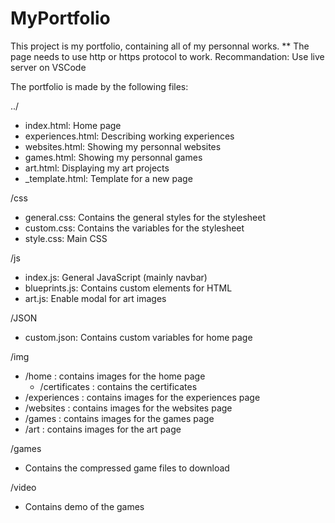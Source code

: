 # MyPortfolio

This project is my portfolio, containing all of my personnal works.
** The page needs to use http or https protocol to work.
Recommandation: Use live server on VSCode

The portfolio is made by the following files: 

../
- index.html: Home page
- experiences.html: Describing working experiences
- websites.html: Showing my personnal websites
- games.html: Showing my personnal games
- art.html: Displaying my art projects
- _template.html: Template for a new page

/css
- general.css: Contains the general styles for the stylesheet
- custom.css: Contains the variables for the stylesheet
- style.css: Main CSS

/js
- index.js: General JavaScript (mainly navbar)
- blueprints.js: Contains custom elements for HTML
- art.js: Enable modal for art images

/JSON
- custom.json: Contains custom variables for home page

/img
- /home : contains images for the home page
  - /certificates : contains the certificates
- /experiences : contains images for the experiences page
- /websites : contains images for the websites page
- /games : contains images for the games page
- /art : contains images for the art page

/games
- Contains the compressed game files to download

/video
- Contains demo of the games
